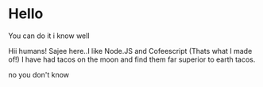 # Hello
You can do it i know well

Hii humans!
Sajee here..I like Node.JS and Cofeescript (Thats what I made of!)
I have had tacos on the moon and find them far superior to earth tacos.

no you don't know
